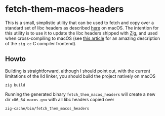 # fetch-them-macos-headers

This is a small, simplistic utility that can be used to fetch and copy over a standard set of libc headers
as described [here] on macOS. The intention for this utility is to use it to update the libc headers shipped
with [Zig], and used when cross-compiling to macOS (see [this article] for an amazing description of the `zig cc`
C compiler frontend).

[here]: https://en.wikipedia.org/wiki/C_standard_library
[Zig]: https://ziglang.org
[this article]: https://andrewkelley.me/post/zig-cc-powerful-drop-in-replacement-gcc-clang.html

## Howto

Building is straightforward, although I should point out, with the current limitations of the lld linker,
you should build the project natively on macOS

```
zig build
```

Running the generated binary `fetch_them_macos_headers` will create a new dir `x86_64-macos-gnu` with all
libc headers copied over

```
zig-cache/bin/fetch_them_macos_headers
```


